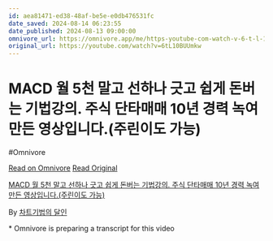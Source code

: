 ```yaml
---
id: aea81471-ed38-48af-be5e-e0db476531fc
date_saved: 2024-08-14 06:23:55
date_published: 2024-08-13 09:00:00
omnivore_url: https://omnivore.app/me/https-youtube-com-watch-v-6-t-l-10-bu-umkw-1914da0471b
original_url: https://youtube.com/watch?v=6tL10BUUmkw
---
```


# MACD 월 5천 말고 선하나 긋고 쉽게 돈버는 기법강의. 주식 단타매매 10년 경력 녹여 만든 영상입니다.(주린이도 가능)
#Omnivore
 
[Read on Omnivore](https://omnivore.app/me/https-youtube-com-watch-v-6-t-l-10-bu-umkw-1914da0471b)
[Read Original](https://youtube.com/watch?v=6tL10BUUmkw)
 
[MACD 월 5천 말고 선하나 긋고 쉽게 돈버는 기법강의. 주식 단타매매 10년 경력 녹여 만든 영상입니다.(주린이도 가능)](https://youtube.com/watch?v=6tL10BUUmkw)

By [차트기법의 달인](https://www.youtube.com/@%EC%B0%A8%ED%8A%B8%EA%B8%B0%EB%B2%95%EC%9D%98%EB%8B%AC%EC%9D%B8)

\* Omnivore is preparing a transcript for this video